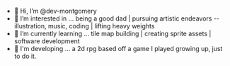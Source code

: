 - 👋 Hi, I’m @dev-montgomery
- 👀 I’m interested in ... being a good dad | pursuing artistic endeavors -- illustration, music, coding | lifting heavy weights
- 🌱 I’m currently learning ... tile map building | creating sprite assets | software development
- 🔨 I'm developing ... a 2d rpg based off a game I played growing up, just to do it.

<!---
dev-montgomery/dev-montgomery is a ✨ special ✨ repository because its `README.md` (this file) appears on your GitHub profile.
You can click the Preview link to take a look at your changes.
--->
